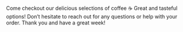 Come checkout our delicious selections of coffee ☕️ 
Great and tasteful options! Don’t hesitate to reach out for any questions or help with your order.
Thank you and have a great week!